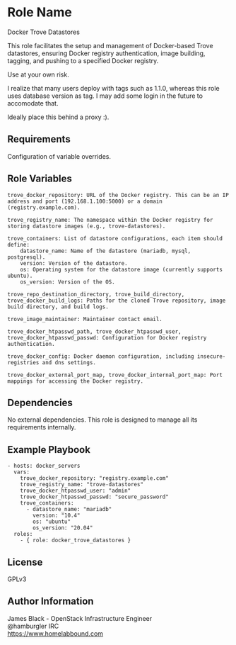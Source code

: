 Role Name
=========

Docker Trove Datastores

This role facilitates the setup and management of Docker-based Trove datastores, ensuring Docker registry authentication, image building, tagging, and pushing to a specified Docker registry.

Use at your own risk.

I realize that many users deploy with tags such as 1.1.0, whereas this role uses database version as tag. I may add some login in the future to accomodate that.

Ideally place this behind a proxy :).

Requirements
------------

Configuration of variable overrides.

Role Variables
--------------

    trove_docker_repository: URL of the Docker registry. This can be an IP address and port (192.168.1.100:5000) or a domain (registry.example.com).

    trove_registry_name: The namespace within the Docker registry for storing datastore images (e.g., trove-datastores).

    trove_containers: List of datastore configurations, each item should define:
        datastore_name: Name of the datastore (mariadb, mysql, postgresql).
        version: Version of the datastore.
        os: Operating system for the datastore image (currently supports ubuntu).
        os_version: Version of the OS.

    trove_repo_destination_directory, trove_build_directory, trove_docker_build_logs: Paths for the cloned Trove repository, image build directory, and build logs.

    trove_image_maintainer: Maintainer contact email.

    trove_docker_htpasswd_path, trove_docker_htpasswd_user, trove_docker_htpasswd_passwd: Configuration for Docker registry authentication.

    trove_docker_config: Docker daemon configuration, including insecure-registries and dns settings.

    trove_docker_external_port_map, trove_docker_internal_port_map: Port mappings for accessing the Docker registry.

Dependencies
------------

No external dependencies. This role is designed to manage all its requirements internally.

Example Playbook
----------------

    - hosts: docker_servers
      vars:
        trove_docker_repository: "registry.example.com"
        trove_registry_name: "trove-datastores"
        trove_docker_htpasswd_user: "admin"
        trove_docker_htpasswd_passwd: "secure_password"
        trove_containers:
          - datastore_name: "mariadb"
            version: "10.4"
            os: "ubuntu"
            os_version: "20.04"
      roles:
        - { role: docker_trove_datastores }

License
-------

GPLv3

Author Information
------------------

James Black - OpenStack Infrastructure Engineer<br>
@hamburgler IRC<br>
https://www.homelabbound.com
